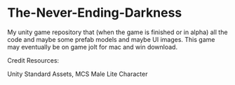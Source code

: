 # The-Never-Ending-Darkness
My unity game repository that (when the game is finished or in alpha) all the code and maybe some prefab models and maybe UI images.
This game may eventually be on game jolt for mac and win download.

Credit Resources:

Unity Standard Assets,
MCS Male Lite Character

